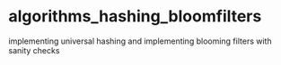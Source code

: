 # algorithms_hashing_bloomfilters
implementing universal hashing and implementing blooming filters with sanity checks

